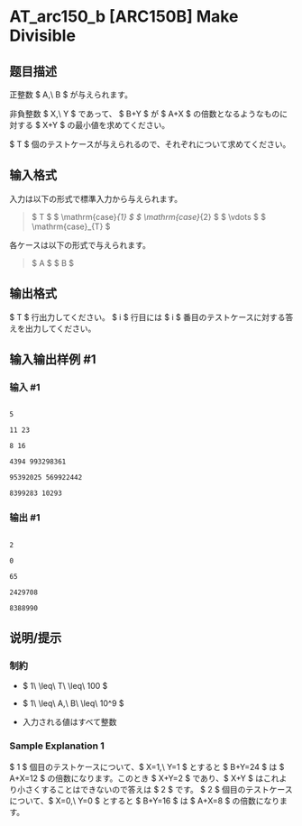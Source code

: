 # AT_arc150_b [ARC150B] Make Divisible

## 题目描述

[problemUrl]: https://atcoder.jp/contests/arc150/tasks/arc150_b

正整数 $ A,\ B $ が与えられます。

非負整数 $ X,\ Y $ であって、 $ B+Y $ が $ A+X $ の倍数となるようなものに対する $ X+Y $ の最小値を求めてください。

$ T $ 個のテストケースが与えられるので、それぞれについて求めてください。

## 输入格式

入力は以下の形式で標準入力から与えられます。

> $ T $ $ \mathrm{case}_{1} $ $ \mathrm{case}_{2} $ $ \vdots $ $ \mathrm{case}_{T} $

各ケースは以下の形式で与えられます。

> $ A $ $ B $

## 输出格式

$ T $ 行出力してください。 $ i $ 行目には $ i $ 番目のテストケースに対する答えを出力してください。

## 输入输出样例 #1

### 输入 #1

```
5
11 23
8 16
4394 993298361
95392025 569922442
8399283 10293
```

### 输出 #1

```
2
0
65
2429708
8388990
```

## 说明/提示

### 制約

- $ 1\ \leq\ T\ \leq\ 100 $
- $ 1\ \leq\ A,\ B\ \leq\ 10^9 $
- 入力される値はすべて整数

### Sample Explanation 1

$ 1 $ 個目のテストケースについて、$ X=1,\ Y=1 $ とすると $ B+Y=24 $ は $ A+X=12 $ の倍数になります。このとき $ X+Y=2 $ であり、$ X+Y $ はこれより小さくすることはできないので答えは $ 2 $ です。 $ 2 $ 個目のテストケースについて、$ X=0,\ Y=0 $ とすると $ B+Y=16 $ は $ A+X=8 $ の倍数になります。